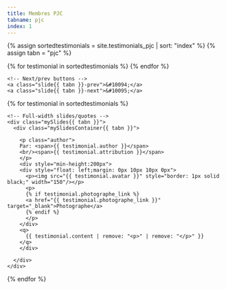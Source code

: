 ```yaml
---
title: Membres PJC
tabname: pjc
index: 1
---
```

{% assign sortedtestimonials = site.testimonials_pjc | sort: "index" %}
{% assign tabn = "pjc" %}

<section class="customer-revs{{ tabn }}">
  <div class="rectangle{{ tabn }}"></div>

  <!-- Dots/bullets/indicators -->
  <div class="dot-container{{ tabn }}">
  {% for testimonial in sortedtestimonials %}
    <span class="dot{{ tabn }}"></span>
  {% endfor %}
  </div>

  <!-- Slideshow container -->
  <div class="slideshow-container{{ tabn }}">

    <!-- Next/prev buttons -->
    <a class="slide{{ tabn }}-prev">&#10094;</a>
    <a class="slide{{ tabn }}-next">&#10095;</a>

{% for testimonial in sortedtestimonials %}

    <!-- Full-width slides/quotes -->
    <div class="mySlides{{ tabn }}">
      <div class="mySlidesContainer{{ tabn }}">

        <p class="author">
        Par: <span>{{ testimonial.author }}</span>
        <br/><span>{{ testimonial.attribution }}</span>
        </p>
        <div style="min-height:200px">
        <div style="float: left;margin: 0px 10px 10px 0px">
          <p><img src="{{ testimonial.avatar }}" style="border: 1px solid black;" width="150"/></p>
          <p>
          {% if testimonial.photographe_link %}
          <a href="{{ testimonial.photographe_link }}" target="_blank">Photographe</a>
          {% endif %}
          </p>
        </div>
        <q>
          {{ testimonial.content | remove: "<p>" | remove: "</p>" }}
        </q>
        </div>

      </div>
    </div>
{% endfor %}

  </div><!-- END slidehow-container -->

</section>

<script>
let slides{{ tabn }} = document.getElementsByClassName("mySlides{{ tabn }}");
let dots{{ tabn }} = document.getElementsByClassName("dot{{ tabn }}");
let prev{{ tabn }} = document.querySelector(".slide{{ tabn }}-prev");
let next{{ tabn }} = document.querySelector(".slide{{ tabn }}-next");

if (!slides{{ tabn }}.length == 0) {
  let slideIndex{{ tabn }} = 1;
  showSlides{{ tabn }}(slideIndex{{ tabn }});

  function plusSlides{{ tabn }}(n) {
    showSlides{{ tabn }}((slideIndex{{ tabn }} += n));
  }

  let currentSlide{{ tabn }} = function (n) {
    showSlides{{ tabn }}((slideIndex{{ tabn }} = n));
  };

  function showSlides{{ tabn }}(n) {
    if (n > slides{{ tabn }}.length) {
      slideIndex{{ tabn }} = 1;
    }

    if (n < 1) {
      slideIndex{{ tabn }} = slides{{ tabn }}.length;
    }

    for (i = 0; i < slides{{ tabn }}.length; i++) {
      slides{{ tabn }}[i].style.display = "none";
    }

    for (i = 0; i < dots{{ tabn }}.length; i++) {
      dots{{ tabn }}[i].className = dots{{ tabn }}[i].className.replace(" slide{{ tabn }}-active", "");
    }

    slides{{ tabn }}[slideIndex{{ tabn }} - 1].style.display = "block";
    dots{{ tabn }}[slideIndex{{ tabn }} - 1].className += " slide{{ tabn }}-active";
  }
}

prev{{ tabn }}.addEventListener("click", () => {
  plusSlides{{ tabn }}(-1);
});

next{{ tabn }}.addEventListener("click", () => {
  plusSlides{{ tabn }}(1);
});
</script>

